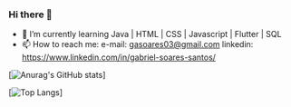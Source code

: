 ### Hi there 👋

- 🌱 I’m currently learning Java | HTML | CSS | Javascript | Flutter | SQL
- 📫 How to reach me: e-mail: gasoares03@gmail.com  linkedin: https://www.linkedin.com/in/gabriel-soares-santos/

[![Anurag's GitHub stats](https://github-readme-stats.vercel.app/api?username=soaresssg&show_icons=true&theme=tokyonight)]

[![Top Langs](https://github-readme-stats.vercel.app/api/top-langs/?username=soaresssg)]
